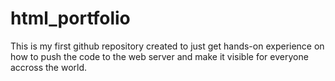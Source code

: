 # html_portfolio
This is my first github repository created to just get hands-on experience on how to push the code to the web server and make it visible for everyone accross the world. 
